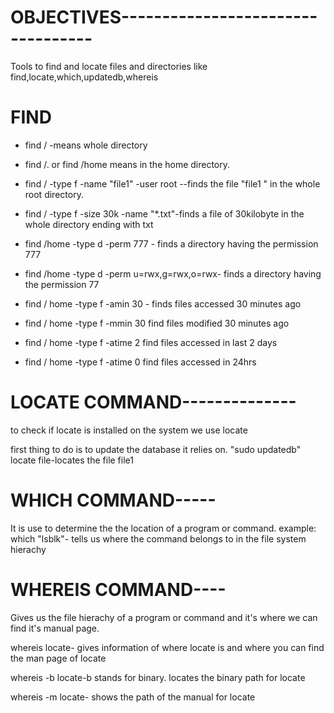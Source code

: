 # OBJECTIVES----------------------------------

Tools to find and locate files and directories like find,locate,which,updatedb,whereis

# FIND

- find / -means whole directory

- find /. or find /home means in the home directory.

- find / -type f -name "file1" -user root   --finds the file "file1 " in the whole root directory.
- find / -type f -size 30k -name "*.txt"-finds  a file of 30kilobyte in the whole directory ending with txt
- find /home -type d -perm  777 - finds a directory having the permission 777
- find /home -type d -perm u=rwx,g=rwx,o=rwx- finds a directory having the permission 77
- find / home -type f -amin 30 - finds files accessed 30 minutes ago
- find / home -type f -mmin 30  find files modified 30 minutes ago
- find / home -type f -atime 2 find files accessed in last 2 days
- find / home -type f -atime 0 find files accessed in 24hrs

# LOCATE COMMAND--------------

to check if locate is installed on the system we use locate

first thing to do is to update the database it relies on. "sudo updatedb"
locate file-locates the file file1

# WHICH COMMAND-----

It is use to determine the the location of a program or command. example:
which "lsblk"- tells us where the command belongs to in the file system hierachy

# WHEREIS COMMAND----

Gives us the file hierachy of  a program or command and it's where we can find it's manual page.

whereis locate- gives information of where locate is and where you can find the man page of locate

whereis -b locate-b stands for binary. locates the binary path for locate

whereis -m locate- shows the path of the manual for locate
